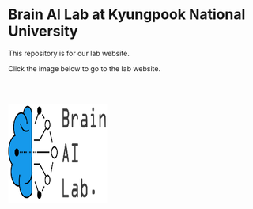 # Brain AI Lab at Kyungpook National University

This repository is for our lab website.

Click the image below to go to the lab website.

<br /> <br />



<a href="https://knu-brainai.github.io/"><img src="/images/slider7001400/Logo_BrainAILab.jpg" alt="Brain AI Lab" height=200 width=200></a>


